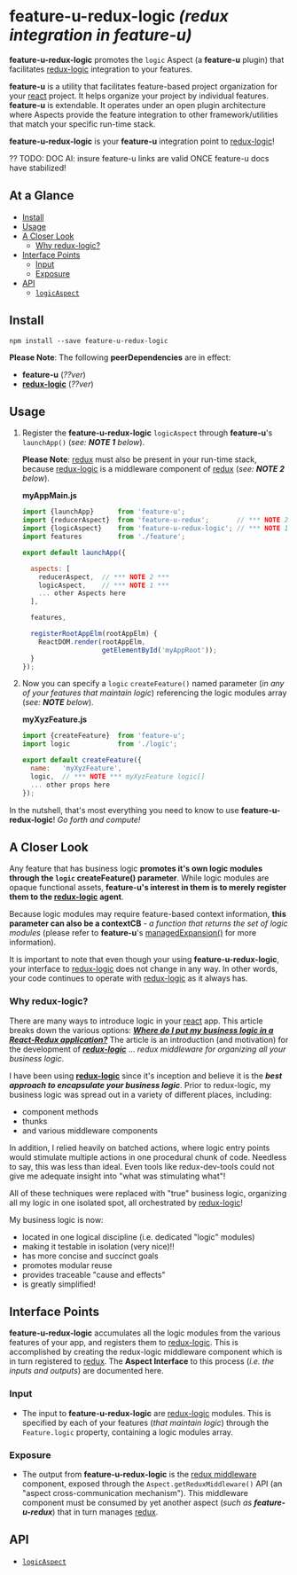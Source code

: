 # feature-u-redux-logic *(redux integration in feature-u)*

**feature-u-redux-logic** promotes the `logic` Aspect (a **feature-u**
plugin) that facilitates [redux-logic] integration to your features.

**feature-u** is a utility that facilitates feature-based project
organization for your [react] project. It helps organize your project by
individual features.  **feature-u** is extendable. It operates under an
open plugin architecture where Aspects provide the feature integration
to other framework/utilities that match your specific run-time stack.

**feature-u-redux-logic** is your **feature-u** integration point to
[redux-logic]!

?? TODO: DOC AI: insure feature-u links are valid ONCE feature-u docs have stabilized!

## At a Glance

- [Install](#install)
- [Usage](#usage)
- [A Closer Look](#a-closer-look)
  * [Why redux-logic?](#why-redux-logic)
- [Interface Points](#interface-points)
  * [Input](#input)
  * [Exposure](#exposure)
- [API](api.md)
  * [`logicAspect`](api.md#logicAspect)


## Install

```shell
npm install --save feature-u-redux-logic
```

**Please Note**: The following **peerDependencies** are in effect:
- **feature-u** (_??ver_)
- **[redux-logic]** (_??ver_)

## Usage

1. Register the **feature-u-redux-logic** `logicAspect` through
   **feature-u**'s `launchApp()` (_see: **NOTE 1** below_).

   **Please Note**: [redux] must also be present in your run-time
   stack, because [redux-logic] is a middleware component of [redux]
   (_see: **NOTE 2** below_).

   **myAppMain.js**
   ```js
   import {launchApp}      from 'feature-u';
   import {reducerAspect}  from 'feature-u-redux';       // *** NOTE 2 ***
   import {logicAspect}    from 'feature-u-redux-logic'; // *** NOTE 1 ***
   import features         from './feature';

   export default launchApp({

     aspects: [
       reducerAspect,  // *** NOTE 2 ***
       logicAspect,    // *** NOTE 1 ***
       ... other Aspects here
     ],

     features,

     registerRootAppElm(rootAppElm) {
       ReactDOM.render(rootAppElm,
                       getElementById('myAppRoot'));
     }
   });
   ```

   

2. Now you can specify a `logic` `createFeature()` named parameter
   (_in any of your features that maintain logic_) referencing the
   logic modules array (_see: **NOTE** below_).

   **myXyzFeature.js**
   ```js
   import {createFeature}  from 'feature-u';
   import logic            from './logic';
   
   export default createFeature({
     name:   'myXyzFeature',
     logic,  // *** NOTE *** myXyzFeature logic[]
     ... other props here
   });
   ```

In the nutshell, that's most everything you need to know to use
**feature-u-redux-logic**!  _Go forth and compute!_


## A Closer Look

Any feature that has business logic **promotes it's own logic modules
through the `logic` createFeature() parameter**.  While logic
modules are opaque functional assets, **feature-u's interest in them
is to merely register them to the [redux-logic] agent**.

Because logic modules may require feature-based context information,
**this parameter can also be a contextCB** - *a function that returns
the set of logic modules* (please refer to **feature-u**'s
[managedExpansion()](#managedexpansion) for more information).


It is important to note that even though your using
**feature-u-redux-logic**, your interface to [redux-logic] does not change in any
way.  In other words, your code continues to operate with [redux-logic] as it
always has.


### Why redux-logic?

There are many ways to introduce logic in your [react] app.  This
article breaks down the various options: **_[Where do I put my
business logic in a React-Redux
application?](https://medium.com/@jeffbski/where-do-i-put-my-business-logic-in-a-react-redux-application-9253ef91ce1)_**
The article is an introduction (and motivation) for the development of
**_[redux-logic]_** ... *redux middleware for organizing all your
business logic*.

I have been using
**[redux-logic](https://github.com/jeffbski/redux-logic)** since it's
inception and believe it is the **_best approach to encapsulate your
business logic_**. Prior to redux-logic, my business logic was spread
out in a variety of different places, including:

- component methods
- thunks
- and various middleware components

In addition, I relied heavily on batched actions, where logic entry
points would stimulate multiple actions in one procedural chunk of
code.  Needless to say, this was less than ideal. Even tools like
redux-dev-tools could not give me adequate insight into "what was
stimulating what"!

All of these techniques were replaced with "true" business logic,
organizing all my logic in one isolated spot, all orchestrated by
[redux-logic]!

My business logic is now:

- located in one logical discipline (i.e. dedicated "logic" modules)
- making it testable in isolation (very nice)!!
- has more concise and succinct goals
- promotes modular reuse
- provides traceable "cause and effects"
- is greatly simplified!


## Interface Points

**feature-u-redux-logic** accumulates all the logic modules from the
various features of your app, and registers them to [redux-logic].  This
is accomplished by creating the redux-logic middleware component which
is in turn registered to [redux].  The **Aspect Interface** to this
process (_i.e. the inputs and outputs_) are documented here.


### Input

- The input to **feature-u-redux-logic** are [redux-logic] modules.
  This is specified by each of your features (_that maintain logic_)
  through the `Feature.logic` property, containing a logic modules
  array.


### Exposure

- The output from **feature-u-redux-logic** is the [redux middleware]
  component, exposed through the `Aspect.getReduxMiddleware()` API
  (an "aspect cross-communication mechanism").  This middleware
  component must be consumed by yet another aspect (_such as
  **feature-u-redux**_) that in turn manages [redux].

## API

  * [`logicAspect`](api.md#logicAspect)



[react]:            https://reactjs.org/
[redux]:            http://redux.js.org/
[redux middleware]: https://redux.js.org/docs/advanced/Middleware.html
[redux-logic]:      https://www.npmjs.com/package/redux-logic
